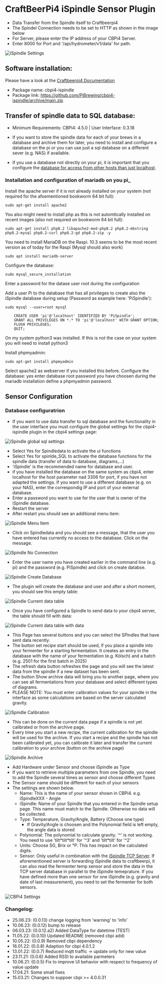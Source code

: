# CraftBeerPi4 iSpindle Sensor Plugin


- Data Transfer from the Spindle itself to Craftbeerpi4
- The Spindel Connection needs to be set to HTTP as shown in the image below
- For Server, please enter the IP address of your CBPi4 Server.
- Enter 8000 for Port and '/api/hydrometer/v1/data' for path.

![iSpindle Settings](https://github.com/PiBrewing/cbpi4-iSpindle/blob/main/Spindle_Connection_Settings.png?raw=true)

## Software installation:

Please have a look at the [Craftbeerpi4 Documentation](https://openbrewing.gitbook.io/craftbeerpi4_support/readme/plugin-installation)

- Package name: cbpi4-ispindle
- Package link: https://github.com/PiBrewing/cbpi4-ispindle/archive/main.zip

## Transfer of spindle data to SQL database:

- Minimum Requirements: CBPi4: 4.5.0 | User Interface: 0.3.18

- If you want to store the spindle data for each of your brews in a database and archive them for later, you need to install and configure a database on the pi or you can use just a sql database on a different sever (e.g. NAS) if available.
- If you use a database not directly on your pi, it is important that you configure the [database for access from other hosts than just localhost](https://dev.mysql.com/blog-archive/the-bind-address-option-now-supports-multiple-addresses/).

### Installation and configuration of mariadb on you pi_

Install the apache server if it is not already installed on your system (not required for the afoementioned bookworm 64 bit full): 

	sudo apt-get install apache2

You also might need to install php as this is not automtically installed on recent images (also not required on bookworm 64 bit full):

	sudo apt-get install php8.2 libapache2-mod-php8.2 php8.2-mbstring php8.2-mysql php8.2-curl php8.2-gd php8.2-zip -y
	
You need to install MariaDB on the Raspi. 10.3 seems to be the most recent version as of today for the Raspi (Mysql should also work)

	sudo apt install mariadb-server

Configure the database:

	sudo mysql_secure_installation

Enter a password for the datase user root during the configuration

Add a user Pi to the database that has all privileges to create also the iSpindle database during setup (Password as example here: 'PiSpindle'):
	
	sudo mysql --user=root mysql

```
	CREATE USER 'pi'@'localhost' IDENTIFIED BY 'PiSpindle';
	GRANT ALL PRIVILEGES ON *.* TO 'pi'@'localhost' WITH GRANT OPTION;
	FLUSH PRIVILEGES;
	QUIT;
```



On my system python3 was installed. If this is not the case on your system you will need to install python3

Install phpmyadmin:

	sudo apt-get install phpmyadmin

Select apache2 as webserver if you installed this before.
Configure the database: yes 
enter database root password you have choosen during the mariadb installation
define a phpmyadmin password.

## Sensor Configuration

### Database configuratrion

- If you want to use data transfer to sql database and the functionality in the user interface you must configure the global settings for the cbpi4-ispindle plugin in the cbpi4 settings page:

![iSpindle global sql settings](https://github.com/PiBrewing/cbpi4-iSpindle/blob/development/Spindle_SQL_Settings.png?raw=true)

- Select Yes for Spindledata to activate the ui functions
- Select Yes for spinlde_SQL to activate the database functions for the spindle data (transfer of data to database, diagrams,...)
- 'iSpindle' is the recommended name for database and user.
- if you have installed the database on the same system as cbpi4, enter localhost for the host parameter nad 3306 for port, if you have not adapted the settings. If you want to use a different database (e.g. on your NAS), enter the correspondig IP and port of your external database.
- Enter a password you want to use for the user that is owner of the iSpindle database.
- Restart the server
- After restart you should see an additional menu item:

![iSpindle Menu Item](https://github.com/PiBrewing/cbpi4-iSpindle/blob/development/Spindle_Menu_Item.png?raw=true)

- Click on Spindledata and you should see a message, that the user you have entered has currently no access to the database. Click on the message.

![iSpindle No Connection](https://github.com/PiBrewing/cbpi4-iSpindle/blob/development/Spindle_Menu_No_Connection.png?raw=true)

- Enter the user name you have created earlier in the command line (e.g. pi) and the password (e.g. PiSpindle) and click on create databse.

![iSpindle Create Database](https://github.com/PiBrewing/cbpi4-iSpindle/blob/development/Spindle_Menu_Create_Database.png?raw=true)

- The plugin will create the database and user and after a short moment, you should see this empty table:

![iSpindle Current data table](https://github.com/PiBrewing/cbpi4-iSpindle/blob/development/Spindle_Current_Data.png?raw=true)

- Once you have configured a Spindle to send data to your cbpi4 server, the table should fill with data:

![iSpindle Current data table with data](https://github.com/PiBrewing/cbpi4-iSpindle/blob/development/Spindle_Current_Data_with_data.png?raw=true)

- This Page has several buttons and you can select the SPindles that have sent data recently. 
- The button set recipe start should be used, if you place a spindle into your fermenter for a starting fermentation. It creates an entry in the database with the name of your fermentation (e.g. Kölsch)  and a batch (e.g. 2501 for the first batch in 2025)
- The refresh data button refreshes the page and you will see the latest data from the spindle if a new dataset has been sent.
- The button Show archive data will bring you to another page, where you can see all fermentations from your database and select different types of diagrams.
- PLEASE NOTE: You must enter calibration values for your spindle in the interface as some calculations are based on the server calculated gravity.

![iSpindle Calibration](https://github.com/PiBrewing/cbpi4-iSpindle/blob/development/Spindle_CCalibration.png?raw=true)

- This can be done on the current data page if a spindle is not yet calibrated or from the archive page.
- Every time you start a new recipe, the current calibration for the spindle will be used for the archive. If you start a recipe and the spindle has not been calibrated yet, you can calibrate it later and transfer the current calibration to your archive (button on the archive page)

![iSpindle Archive](https://github.com/PiBrewing/cbpi4-iSpindle/blob/development/Spindle_Archive.png?raw=true)


- Add Hardware under Sensor and choose iSpindle as Type
- If you want to retrieve multiple parameters from one Spindle, you need to add the Spindle several times as sensor and choose different Types
- The Sensor name should be different for each of your sensors
- The settings are shown below.
    - Name: This is the name of your sensor shown in CBPi4. e.g. iSpindleXXX - Angle
    - iSpindle: Name of your Spindle that you entered in the Spindle setup page. This name must match to the Spindle. Otherwise no data will be collected.
    - Type: Temperature, Gravity/Angle, Battery (Choose one type)
        - If Gravity/Angle is choosen and the Polynomial field is left empty, the angle data is stored
    - Polynomial: The polynomial to calculate gravity. '^' is not working. You need to use 'tilt\*tilt\*tilt' for '^3' and 'tilt*tilt' for '^2'
    - Units: Choose SG, Brix or °P. This has impact on the calculated digits.
    - Sensor: Only useful in combination with the [iSpindle TCP Server](https://github.com/avollkopf/iSpindel-TCP-Server). If aforementioned server is forwarding iSpindle data to craftbeerpi, it can also read the fermenter temp sensor and store the data in the TCP server database in parallel to the iSpindle temeprature. If you have defined more than one sensor for one iSpindle (e.g. gravity and date of last measurement), you need to set the fermenter for both sensors.

![CBPi4 Settings](https://github.com/PiBrewing/cbpi4-iSpindle/blob/main/Settings.png?raw=true)

### Changelog:

- 25.06.23: (0.0.13) change logging from 'warning' to 'info'
- 10.06.23: (0.0.12) bump to release
- 06.03.23: (0.0.12.a2) Added DataType for datetime (TEST)
- 11.05.22: (0.0.10) Updated README (removed cbpi add)
- 10.05.22: (0.0.9) Removed cbpi dependency
- 16.01.22: (0.0.8) Adaption for cbpi 4.0.1.2
- 13.01.22: (0.0.7) Reduced mqtt traffic -> update only for new value
- 23.11.21: (0.0.6) Added RSSI to available parmeters
- 10.06.21: (0.0.5) Fix to improve UI behavior with respect to frequency of value update
- 17.04.21: Some small fixes
- 15.03.21: Changes to suppoer cbpi >= 4.0.0.31
